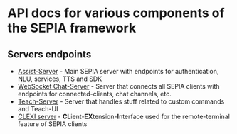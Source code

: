 # API docs for various components of the SEPIA framework

## Servers endpoints

* [Assist-Server](assist-server.md) - Main SEPIA server with endpoints for authentication, NLU, services, TTS and SDK
* [WebSocket Chat-Server](chat-server.md) - Server that connects all SEPIA clients with endpoints for connected-clients, chat channels, etc.
* [Teach-Server](remote-terminal-clexi.md) - Server that handles stuff related to custom commands and Teach-UI
* [CLEXI server](teach-server.md) - **CL**ient-**EX**tension-**I**nterface used for the remote-terminal feature of SEPIA clients
